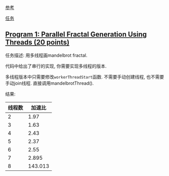 [参考](https://www.cnblogs.com/kalicener/p/16824312.html)

[任务](https://github.com/stanford-cs149/asst1)

## [Program 1: Parallel Fractal Generation Using Threads (20 points)](https://github.com/stanford-cs149/asst1#program-1-parallel-fractal-generation-using-threads-20-points)

任务描述:
用多线程画mandelbrot fractal.

代码中给出了串行的实现, 你需要实现多线程的版本.

多线程版本中只需要修改`workerThreadStart`函数.
不需要手动创建线程, 也不需要手动join线程.
直接调用mandelbrotThread().

结果:

|线程数|加速比|
|---|---|
|2|1.97|
|3|1.63|
|4|2.43|
|5|2.37|
|6|2.55|
|7|2.895|
|8|143.013|
